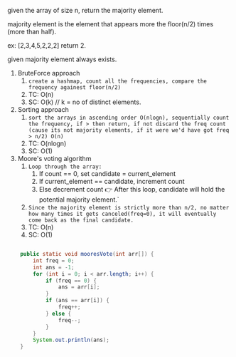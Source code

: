 given the array of size n, return the majority element.

majority element is the element that appears more the floor(n/2) times (more than half).

ex: [2,3,4,5,2,2,2] return 2.

given majority element always exists.

1. BruteForce approach
   1. `create a hashmap, count all the frequencies, compare the frequency againest floor(n/2)`
   2. TC: O(n)
   3. SC: O(k)  // k = no of distinct elements.
2. Sorting approach
   1. `sort the arrays in ascending order O(nlogn), sequentially count the frequency, if > then return, if not discard the freq count (cause its not majority elements, if it were we'd have got freq > n/2) O(n)`
   2. TC: O(nlogn)
   3. SC: O(1)
3. Moore's voting algorithm
    1. `Loop through the array: `
        1. If count == 0, set candidate = current_element
        2. If current_element == candidate, increment count
        3. Else decrement count
        👉 After this loop, candidate will hold the potential majority element.`
    2. `Since the majority element is strictly more than n/2, no matter how many times it gets canceled(freq=0), it will eventually come back as the final candidate.`
    1. TC: O(n)
    2. SC: O(1)
```java

    public static void mooresVote(int arr[]) {
        int freq = 0;
        int ans = -1;
        for (int i = 0; i < arr.length; i++) {
            if (freq == 0) {
                ans = arr[i];
            }
            if (ans == arr[i]) {
                freq++;
            } else {
                freq--;
            }
        }
        System.out.println(ans);
    }
```